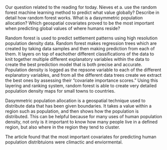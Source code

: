 Our question related to the reading for today.  Nieves et a. use the random forest machine learning method to predict what value globally?  Describe in detail how random forest works.  What is a dasymmetric population allocation? Which geospatial covariates proved to be the most important when predicting global values of where humans reside?

Random forest is used to predict settlement patterns using high resolution population density data. Random forest makes regression trees which are created by taking data samples and then making prediction from each of them. It layers on top of eachother different classifications of the data to knit together multiple different explanatory variables within the data to create the best prediction model that is both precise and accurate. Population density is logged as the repsone variable to each of the different explanatory variables, and from all the different data trees create we extract the best ones by assessing their “covariate importance scores.” Using this layering and ranking system, random forest is able to create very detailed population density maps for small towns to countries. 

Dasymmetric population allocation is a geospatial technique used to distribute data that has been given boundaries. It takes a value within a region such as population, and then shows how the population is distributed. This can be helpful because for many uses of human population density, not only is it important to know how many people live in a defined region, but also where in the region they tend to cluster. 

The article found that the most important covariates for predicting human population distribtuions were climactic and enviormental.  
